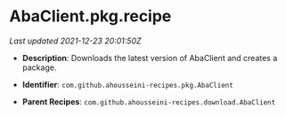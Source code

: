 # AbaClient.pkg.recipe

_Last updated 2021-12-23 20:01:50Z_

- **Description**: Downloads the latest version of AbaClient and creates a package.

- **Identifier**: `com.github.ahousseini-recipes.pkg.AbaClient`

- **Parent Recipes**: `com.github.ahousseini-recipes.download.AbaClient`
